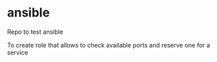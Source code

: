 # ansible

Repo to test ansible

To create role that allows to check available ports and reserve one for a service
